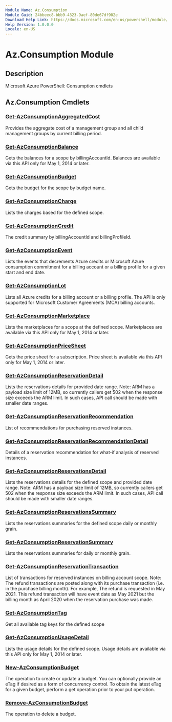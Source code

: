 ```yaml
---
Module Name: Az.Consumption
Module Guid: 24bbeec8-bbb9-4323-9aef-80de67df902e
Download Help Link: https://docs.microsoft.com/en-us/powershell/module/az.consumption
Help Version: 1.0.0.0
Locale: en-US
---
```


# Az.Consumption Module
## Description
Microsoft Azure PowerShell: Consumption cmdlets

## Az.Consumption Cmdlets
### [Get-AzConsumptionAggregatedCost](Get-AzConsumptionAggregatedCost.md)
Provides the aggregate cost of a management group and all child management groups by current billing period.

### [Get-AzConsumptionBalance](Get-AzConsumptionBalance.md)
Gets the balances for a scope by billingAccountId.
Balances are available via this API only for May 1, 2014 or later.

### [Get-AzConsumptionBudget](Get-AzConsumptionBudget.md)
Gets the budget for the scope by budget name.

### [Get-AzConsumptionCharge](Get-AzConsumptionCharge.md)
Lists the charges based for the defined scope.

### [Get-AzConsumptionCredit](Get-AzConsumptionCredit.md)
The credit summary by billingAccountId and billingProfileId.

### [Get-AzConsumptionEvent](Get-AzConsumptionEvent.md)
Lists the events that decrements Azure credits or Microsoft Azure consumption commitment for a billing account or a billing profile for a given start and end date.

### [Get-AzConsumptionLot](Get-AzConsumptionLot.md)
Lists all Azure credits for a billing account or a billing profile.
The API is only supported for Microsoft Customer Agreements (MCA) billing accounts.

### [Get-AzConsumptionMarketplace](Get-AzConsumptionMarketplace.md)
Lists the marketplaces for a scope at the defined scope.
Marketplaces are available via this API only for May 1, 2014 or later.

### [Get-AzConsumptionPriceSheet](Get-AzConsumptionPriceSheet.md)
Gets the price sheet for a subscription.
Price sheet is available via this API only for May 1, 2014 or later.

### [Get-AzConsumptionReservationDetail](Get-AzConsumptionReservationDetail.md)
Lists the reservations details for provided date range.
Note: ARM has a payload size limit of 12MB, so currently callers get 502 when the response size exceeds the ARM limit.
In such cases, API call should be made with smaller date ranges.

### [Get-AzConsumptionReservationRecommendation](Get-AzConsumptionReservationRecommendation.md)
List of recommendations for purchasing reserved instances.

### [Get-AzConsumptionReservationRecommendationDetail](Get-AzConsumptionReservationRecommendationDetail.md)
Details of a reservation recommendation for what-if analysis of reserved instances.

### [Get-AzConsumptionReservationsDetail](Get-AzConsumptionReservationsDetail.md)
Lists the reservations details for the defined scope and provided date range.
Note: ARM has a payload size limit of 12MB, so currently callers get 502 when the response size exceeds the ARM limit.
In such cases, API call should be made with smaller date ranges.

### [Get-AzConsumptionReservationsSummary](Get-AzConsumptionReservationsSummary.md)
Lists the reservations summaries for the defined scope daily or monthly grain.

### [Get-AzConsumptionReservationSummary](Get-AzConsumptionReservationSummary.md)
Lists the reservations summaries for daily or monthly grain.

### [Get-AzConsumptionReservationTransaction](Get-AzConsumptionReservationTransaction.md)
List of transactions for reserved instances on billing account scope.
Note: The refund transactions are posted along with its purchase transaction (i.e.
in the purchase billing month).
For example, The refund is requested in May 2021.
This refund transaction will have event date as May 2021 but the billing month as April 2020 when the reservation purchase was made.

### [Get-AzConsumptionTag](Get-AzConsumptionTag.md)
Get all available tag keys for the defined scope

### [Get-AzConsumptionUsageDetail](Get-AzConsumptionUsageDetail.md)
Lists the usage details for the defined scope.
Usage details are available via this API only for May 1, 2014 or later.

### [New-AzConsumptionBudget](New-AzConsumptionBudget.md)
The operation to create or update a budget.
You can optionally provide an eTag if desired as a form of concurrency control.
To obtain the latest eTag for a given budget, perform a get operation prior to your put operation.

### [Remove-AzConsumptionBudget](Remove-AzConsumptionBudget.md)
The operation to delete a budget.


